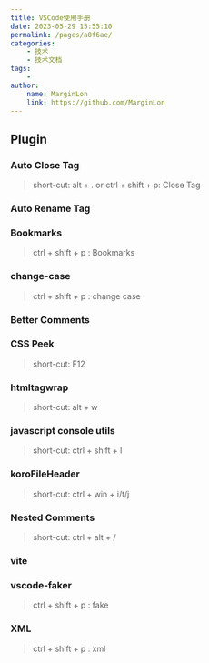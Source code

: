 ```yaml
---
title: VSCode使用手册
date: 2023-05-29 15:55:10
permalink: /pages/a0f6ae/
categories:
    - 技术
    - 技术文档
tags:
    -
author:
    name: MarginLon
    link: https://github.com/MarginLon
---
```


## Plugin

### Auto Close Tag

> short-cut: alt + . or ctrl + shift + p: Close Tag

### Auto Rename Tag

### Bookmarks

> ctrl + shift + p : Bookmarks

### change-case

> ctrl + shift + p : change case

### Better Comments

### CSS Peek

> short-cut: F12

### htmltagwrap

> short-cut: alt + w

### javascript console utils

> short-cut: ctrl + shift + l

### koroFileHeader

> short-cut: ctrl + win + i/t/j

### Nested Comments

> short-cut: ctrl + alt + /

### vite

### vscode-faker

> ctrl + shift + p : fake

### XML

> ctrl + shift + p : xml
